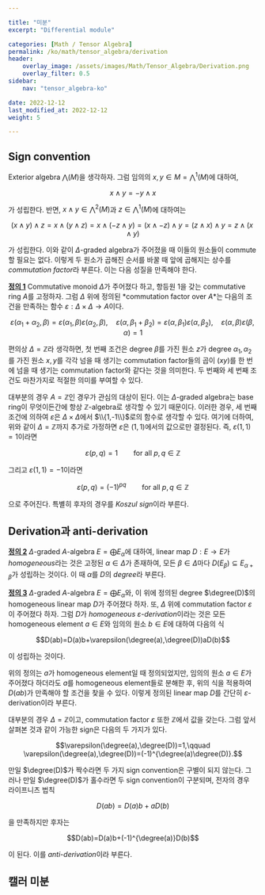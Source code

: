 ```yaml
---

title: "미분"
excerpt: "Differential module"

categories: [Math / Tensor Algebra]
permalink: /ko/math/tensor_algebra/derivation
header:
    overlay_image: /assets/images/Math/Tensor_Algebra/Derivation.png
    overlay_filter: 0.5
sidebar: 
    nav: "tensor_algebra-ko"

date: 2022-12-12
last_modified_at: 2022-12-12
weight: 5

---
```


## Sign convention

Exterior algebra $\bigwedge(M)$을 생각하자. 그럼 임의의 $x,y\in M=\bigwedge\nolimits^1(M)$에 대하여,

$$x\wedge y=-y\wedge x$$

가 성립한다. 반면, $x\wedge y\in \bigwedge\nolimits^2(M)$과 $z\in\bigwedge\nolimits^1(M)$에 대하여는

$$(x\wedge y)\wedge z=x\wedge(y\wedge z)=x\wedge(- z\wedge y)=(x\wedge -z)\wedge y=(z\wedge x)\wedge y=z\wedge (x\wedge y)$$

가 성립한다. 이와 같이 $\Delta$-graded algebra가 주어졌을 때 이들의 원소들이 commute할 필요는 없다. 이렇게 두 원소가 곱해진 순서를 바꿀 때 앞에 곱해지는 상수를 *commutation factor*라 부른다. 이는 다음 성질을 만족해야 한다. 

<div class="definition" markdown="1">

<ins id="df1">**정의 1**</ins> Commutative monoid $\Delta$가 주어졌다 하고, 항등원 $1$을 갖는 commutative ring $A$를 고정하자. 그럼 $\Delta$ 위에 정의된 *commutation factor over $A$*는 다음의 조건을 만족하는 함수 $\varepsilon:\Delta\times\Delta\rightarrow A$이다.

$$\varepsilon(\alpha_1+\alpha_2,\beta)=\varepsilon(\alpha_1,\beta)\varepsilon(\alpha_2,\beta),\quad\varepsilon(\alpha,\beta_1+\beta_2)=\varepsilon(\alpha,\beta_1)\varepsilon(\alpha,\beta_2),\quad \varepsilon(\alpha,\beta)\varepsilon(\beta,\alpha)=1$$

</div>

편의상 $\Delta=\mathbb{Z}$라 생각하면, 첫 번째 조건은 degree $\beta$를 가진 원소 $z$가 degree $\alpha_1,\alpha_2$를 가진 원소 $x,y$를 각각 넘을 때 생기는 commutation factor들의 곱이 $(xy)$를 한 번에 넘을 때 생기는 commutation factor와 같다는 것을 의미한다. 두 번째와 세 번째 조건도 마찬가지로 적절한 의미를 부여할 수 있다.

대부분의 경우 $A=\mathbb{Z}$인 경우가 관심의 대상이 된다. 이는 $\Delta$-graded algebra는 base ring이 무엇이든간에 항상 $\mathbb{Z}$-algebra로 생각할 수 있기 때문이다. 이러한 경우, 세 번째 조건에 의하여 $\varepsilon$은 $\Delta\times\Delta$에서 $\\{1,-1\\}$로의 함수로 생각할 수 있다. 여기에 더하여, 위와 같이 $\Delta=\mathbb{Z}$까지 추가로 가정하면 $\varepsilon$은 $(1,1)$에서의 값으로만 결정된다. 즉, $\varepsilon(1,1)=1$이라면

$$\varepsilon(p,q)=1\qquad\text{for all $p,q\in\mathbb{Z}$}$$

그리고 $\varepsilon(1,1)=-1$이라면

$$\varepsilon(p,q)=(-1)^{pq}\qquad\text{for all $p,q\in\mathbb{Z}$}$$

으로 주어진다. 특별히 후자의 경우를 *Koszul sign*이라 부른다.

## Derivation과 anti-derivation

<div class="definition" markdown="1">

<ins id="df2">**정의 2**</ins> $\Delta$-graded $A$-algebra $E=\bigoplus E_\alpha$에 대하여, linear map $D:E\rightarrow E$가 *homogeneous*라는 것은 고정된 $\alpha\in\Delta$가 존재하여, 모든 $\beta\in\Delta$마다 $D(E_\beta)\subseteq E_{\alpha+\beta}$가 성립하는 것이다. 이 때 $\alpha$를 $D$의 *degree*라 부른다.

</div>

<div class="definition" markdown="1">

<ins id="df3">**정의 3**</ins> $\Delta$-graded $A$-algebra $E=\bigoplus E_\alpha$와, 이 위에 정의된 degree $\degree(D)$의 homogeneous linear map $D$가 주어졌다 하자. 또, $\Delta$ 위에 commutation factor $\varepsilon$이 주어졌다 하자. 그럼 $D$가 *homogeneous $\varepsilon$-derivation*이라는 것은 모든 homogeneous element $a\in E$와 임의의 원소 $b\in E$에 대하여 다음의 식

$$D(ab)=D(a)b+\varepsilon(\degree(a),\degree(D))aD(b)$$

이 성립하는 것이다. 

</div>

위의 정의는 $a$가 homogeneous element일 때 정의되었지만, 임의의 원소 $a\in E$가 주어졌다 하더라도 $a$를 homogeneous element들로 분해한 후, 위의 식을 적용하여 $D(ab)$가 만족해야 할 조건을 찾을 수 있다. 이렇게 정의된 linear map $D$를 간단히 $\varepsilon$-derivation이라 부른다.

대부분의 경우 $\Delta=\mathbb{Z}$이고, commutation factor $\varepsilon$ 또한 $\mathbb{Z}$에서 값을 갖는다. 그럼 앞서 살펴본 것과 같이 가능한 sign은 다음의 두 가지가 있다.

$$\varepsilon(\degree(a),\degree(D))=1,\qquad \varepsilon(\degree(a),\degree(D))=(-1)^{\degree(a)\degree(D)}.$$

만일 $\degree(D)$가 짝수라면 두 가지 sign convention은 구별이 되지 않는다. 그러나 만일 $\degree(D)$가 홀수라면 두 sign convention이 구분되며, 전자의 경우 라이프니츠 법칙

$$D(ab)=D(a)b+aD(b)$$

을 만족하지만 후자는

$$D(ab)=D(a)b+(-1)^{\degree(a)}D(b)$$

이 된다. 이를 *anti-derivation*이라 부른다.

## 캘러 미분

